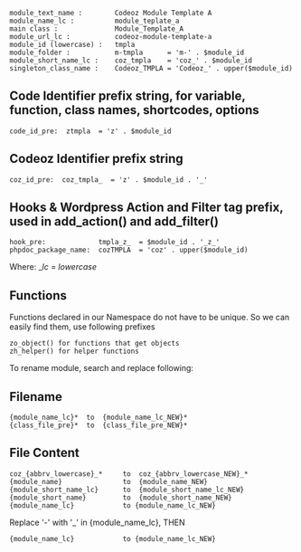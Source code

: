 
```
module_text_name :        Codeoz Module Template A
module_name_lc :          module_teplate_a
main class :              Module_Template_A
module_url_lc :           codeoz-module-template-a
module_id (lowercase) :   tmpla
module_folder :           m-tmpla      = 'm-' . $module_id
module_short_name_lc :    coz_tmpla    = 'coz_' . $module_id
singleton_class_name :    Codeoz_TMPLA = 'Codeoz_' . upper($module_id)
```

## Code Identifier prefix string, for variable, function, class names, shortcodes, options
```
code_id_pre:  ztmpla  = 'z' . $module_id
```

## Codeoz Identifier prefix string
```
coz_id_pre:  coz_tmpla_  = 'z' . $module_id . '_'
```

## Hooks & Wordpress Action and Filter tag prefix, used in add_action() and add_filter()
```
hook_pre:             tmpla_z_  = $module_id . '_z_'
phpdoc_package_name:  cozTMPLA  = 'coz' . upper($module_id)
```
Where:
__lc = lowercase_


## Functions
Functions declared in our Namespace do not have to be unique. So we can easily find them, use following prefixes
```
zo_object() for functions that get objects
zh_helper() for helper functions
```
To rename module, search and replace following:


## Filename
```
{module_name_lc}*  to  {module_name_lc_NEW}*
{class_file_pre}*  to  {class_file_pre_NEW}*
```


## File Content
```
coz_{abbrv_lowercase}_*     to  coz_{abbrv_lowercase_NEW}_*
{module_name}               to  {module_name_NEW}
{module_short_name_lc}      to  {module_short_name_lc_NEW}
{module_short_name}         to  {module_short_name_NEW}
{module_name_lc}            to {module_name_lc_NEW}
```
Replace '-' with '_' in {module_name_lc}, THEN
```
{module_name_lc}            to {module_name_lc_NEW}
```
